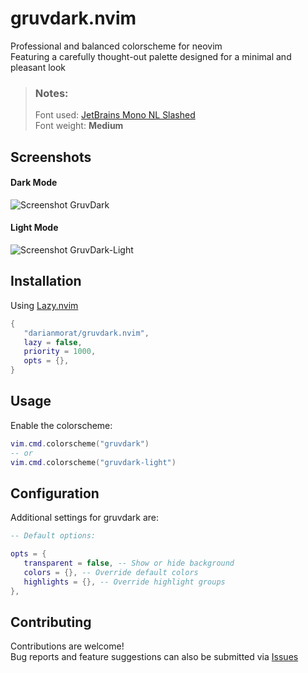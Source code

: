 # gruvdark.nvim

Professional and balanced colorscheme for neovim  
Featuring a carefully thought-out palette designed for a minimal and pleasant look

> ### Notes:
>
> Font used: [JetBrains Mono NL Slashed](https://github.com/sharpjs/JetBrainsMonoSlashed)  
> Font weight: **Medium**

## Screenshots

#### Dark Mode

![Screenshot GruvDark](https://i.postimg.cc/W2bNMsFH/dark.png)

#### Light Mode

![Screenshot GruvDark-Light](https://i.postimg.cc/cdc1gvH3/light.png)

## Installation

Using [Lazy.nvim](https://github.com/folke/lazy.nvim)

```lua
{
   "darianmorat/gruvdark.nvim",
   lazy = false,
   priority = 1000,
   opts = {},
}
```

## Usage

Enable the colorscheme:

```lua
vim.cmd.colorscheme("gruvdark")
-- or
vim.cmd.colorscheme("gruvdark-light")
```

## Configuration

Additional settings for gruvdark are:

```lua
-- Default options:

opts = {
   transparent = false, -- Show or hide background
   colors = {}, -- Override default colors
   highlights = {}, -- Override highlight groups
},
```

## Contributing

Contributions are welcome!  
Bug reports and feature suggestions can also be submitted via [Issues](../../issues)
